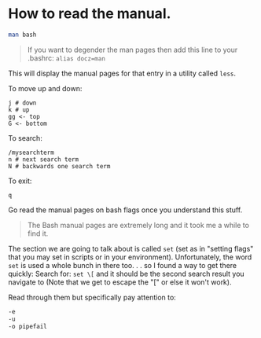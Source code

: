 # How to read the manual.

```bash
man bash
```

> If you want to degender the man<ual> pages then add this line to
> your .bashrc: `alias docz=man`

This will display the manual pages for that entry in a utility called `less`.

To move up and down:
```less
j # down
k # up
gg <- top
G <- bottom
```

To search:
```less
/mysearchterm
n # next search term
N # backwards one search term
```

To exit:
```less
q
```

Go read the manual pages on bash flags once you understand this stuff.

> The Bash manual pages are extremely long and it took me a while to
> find it.

The section we are going to talk about is called `set` (set as in "setting flags" that you may set in scripts or in your environment).
Unfortunately, the word `set` is used a whole bunch in there too. . . so I found a way to get there quickly:
Search for: `set \[` and it should be the second search result you navigate to (Note that we get to escape the "[" or else it won't work).

Read through them but specifically pay attention to:

```bash
-e
-u
-o pipefail
```
